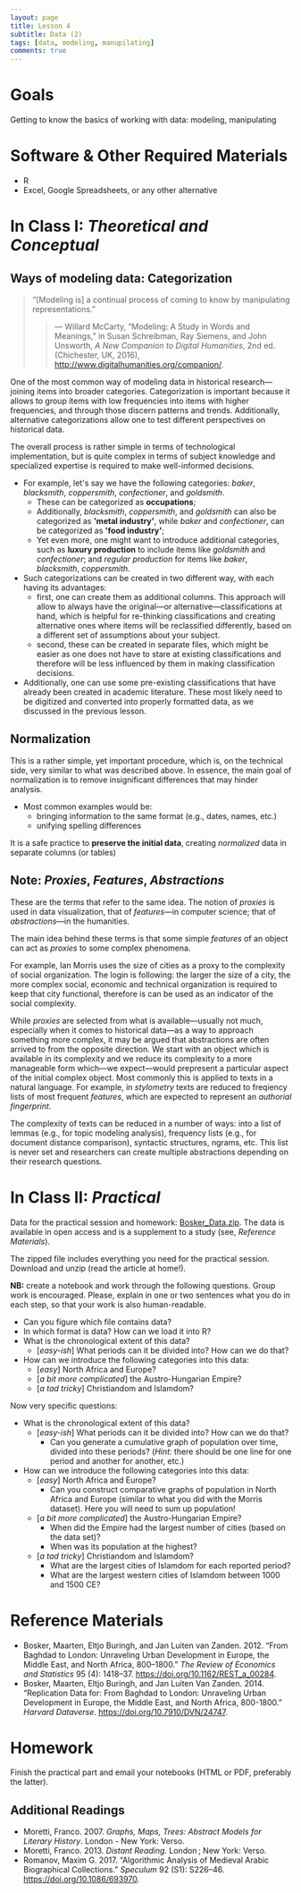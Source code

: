 ```yaml
---
layout: page
title: Lesson 4
subtitle: Data (2)
tags: [data, modeling, manupilating] 
comments: true
---
```


# Goals

Getting to know the basics of working with data: modeling, manipulating

# Software & Other Required Materials

- R
- Excel, Google Spreadsheets, or any other alternative

# In Class I: *Theoretical and Conceptual*

## Ways of modeling data: Categorization

> “[Modeling is] a continual process of coming to know by manipulating representations.”
>>— Willard McCarty, “Modeling: A Study in Words and Meanings,” in Susan Schreibman, Ray Siemens, and John Unsworth, *A New Companion to Digital Humanities*, 2nd ed. (Chichester, UK, 2016), <http://www.digitalhumanities.org/companion/>.

One of the most common way of modeling data in historical research—joining items into broader categories. Categorization is important because it allows to group items with low frequencies into items with higher frequencies, and through those discern patterns and trends. Additionally, alternative categorizations allow one to test different perspectives on historical data.

The overall process is rather simple in terms of technological implementation, but is quite complex in terms of subject knowledge and specialized expertise is required to make well-informed decisions.

* For example, let's say we have the following categories: *baker*, *blacksmith*, *coppersmith*, *confectioner*, and *goldsmith*.
	* These can be categorized as **occupations**;
	* Additionally, *blacksmith*, *coppersmith*, and *goldsmith* can also be categorized as **'metal industry'**, while *baker* and *confectioner*, can be categorized as **'food industry'**;
	* Yet even more, one might want to introduce additional categories, such as **luxury production** to include items like *goldsmith* and *confectioner*; and *regular production* for items like *baker*, *blacksmith*, *coppersmith*.
* Such categorizations can be created in two different way, with each having its advantages:
	* first, one can create them as additional columns. This approach will allow to always have the original—or alternative—classifications at hand, which is helpful for re-thinking classifications and creating alternative ones where items will be reclassified differently, based on a  different set of assumptions about your subject.
	* second, these can be created in separate files, which might be easier as one does not have to stare at existing classifications and therefore will be less influenced by them in making classification decisions.
* Additionally, one can use some pre-existing classifications that have already been created in academic literature. These most likely need to be digitized and converted into properly formatted data, as we discussed in the previous lesson.

## Normalization

This is a rather simple, yet important procedure, which is, on the technical side, very similar to what was described above. In essence, the main goal of normalization is to remove insignificant differences that may hinder analysis.

* Most common examples would be:
	* bringing information to the same format (e.g., dates, names, etc.)
	* unifying spelling differences

It is a safe practice to **preserve the initial data**, creating *normalized* data in separate columns (or tables)

## Note: *Proxies*, *Features*, *Abstractions*

These are the terms that refer to the same idea. The notion of *proxies* is used in data visualization, that of *features*—in computer science; that of *abstractions*—in the humanities.

The main idea behind these terms is that some simple *features* of an object can act as *proxies* to some complex phenomena.

For example, Ian Morris uses the size of cities as a proxy to the complexity of social organization. The login is following: the larger the size of a city, the more complex social, economic and technical organization is required to keep that city functional, therefore is can be used as an indicator of the social complexity.

While *proxies* are selected from what is available—usually not much, especially when it comes to historical data—as a way to approach something more complex, it may be argued that abstractions are often arrived to from the opposite direction. We start with an object which is available in its complexity and we reduce its complexity to a more manageable form which—we expect—would prepresent a particular aspect of the initial complex object. Most commonly this is applied to texts in a natural language. For example, in *stylometry* texts are reduced to freqiency lists of most frequent *features*, which are expected to represent an *authorial fingerprint*.

The complexity of texts can be reduced in a number of ways: into a list of lemmas (e.g., for topic modeling analysis), frequency lists (e.g., for document distance comparison), syntactic structures, ngrams, etc. This list is never set and researchers can create multiple abstractions depending on their research questions.


# In Class II: *Practical*

Data for the practical session and homework: [Bosker_Data.zip](../files/04/Bosker_Data.zip). The data is available in open access and is a supplement to a study (see, *Reference Materials*).

The zipped file includes everything you need for the practical session. Download and unzip (read the article at home!).

**NB:** create a notebook and work through the following questions. Group work is encouraged. Please, explain in one or two sentences what you do in each step, so that your work is also human-readable.

* Can you figure which file contains data?
* In which format is data? How can we load it into R?
* What is the chronological extent of this data?
	* [*easy-ish*] What periods can it be divided into? How can we do that?
* How can we introduce the following categories into this data:
	* [*easy*] North Africa and Europe?
	* [*a bit more complicated*] the Austro-Hungarian Empire?
	* [*a tad tricky*] Christiandom and Islamdom?

Now very specific questions:

* What is the chronological extent of this data?
	* [*easy-ish*] What periods can it be divided into? How can we do that?
		* Can you generate a cumulative graph of population over time, divided into these periods? (*Hint:* there should be one line for one period and another for another, etc.)
* How can we introduce the following categories into this data:
	* [*easy*] North Africa and Europe?
		* Can you construct comparative graphs of population in North Africa and Europe (similar to what you did with the Morris dataset). Here you will need to sum up population!
	* [*a bit more complicated*] the Austro-Hungarian Empire?
		* When did the Empire had the largest number of cities (based on the data set)?
		* When was its population at the highest?
	* [*a tad tricky*] Christiandom and Islamdom?
		* What are the largest cities of Islamdom for each reported period?
		* What are the largest western cities of Islamdom between 1000 and 1500 CE?

# Reference Materials

* Bosker, Maarten, Eltjo Buringh, and Jan Luiten van Zanden. 2012. “From Baghdad to London: Unraveling Urban Development in Europe, the Middle East, and North Africa, 800–1800.” *The Review of Economics and Statistics* 95 (4): 1418–37. <https://doi.org/10.1162/REST_a_00284>.
* Bosker, Maarten, Eltjo Buringh, and Jan Luiten Van Zanden. 2014. “Replication Data for: From Baghdad to London: Unraveling Urban Development in Europe, the Middle East, and North Africa, 800-1800.” *Harvard Dataverse*. <https://doi.org/10.7910/DVN/24747>.

# Homework

Finish the practical part and email your notebooks (HTML or PDF, preferably the latter).

## Additional Readings

* Moretti, Franco. 2007. *Graphs, Maps, Trees: Abstract Models for Literary History*. London - New York: Verso.
* Moretti, Franco. 2013. *Distant Reading.* London ; New York: Verso.
* Romanov, Maxim G. 2017. “Algorithmic Analysis of Medieval Arabic Biographical Collections.” *Speculum* 92 (S1): S226–46. <https://doi.org/10.1086/693970>.


